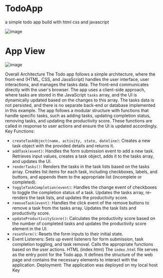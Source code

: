 # TodoApp
a simple todo app build with html css and javascript


![image](https://github.com/AlkaloidWells/TodoApp/assets/55930366/75e7d532-12fe-43d5-a7d8-f536d6f78479)


# App View 

![image](https://github.com/AlkaloidWells/TodoApp/assets/55930366/963e3cba-015c-4943-ac0a-7c86ec7ebe6f)

Overall Architecture
The Todo app follows a simple architecture, where the front-end (HTML, CSS, and
JavaScript) handles the user interface, user interactions, and manages the tasks data.
The front-end communicates directly with the user's browser.
The app uses a client-side approach, where tasks are stored in the JavaScript `tasks`
array, and the UI is dynamically updated based on the changes to this array. The
tasks data is not persisted, and there is no separate back-end or database implemented
in this example.
The app follows a modular structure with functions that handle specific tasks, such
as adding tasks, updating completion status, removing tasks, and updating the
productivity score. These functions are called in response to user actions and ensure
the UI is updated accordingly.
Key Functions:
- `createTaskObject(name, activity, state, dateline)`: Creates a new task object with
the provided details and returns it.
- `addTask(event)`: Handles the form submission event to add a new task. Retrieves
input values, creates a task object, adds it to the tasks array, and updates the UI.
- `renderTasks()`: Renders the tasks in the task lists based on the tasks array. Creates
list items for each task, including checkboxes, labels, and buttons, and appends them
to the appropriate list (incomplete or completed).
- `toggleTaskCompletion(event)`: Handles the change event of checkboxes to toggle
the completion status of a task. Updates the tasks array, re-renders the task lists, and
updates the productivity score.
- `removeTask(event)`: Handles the click event of the remove buttons to remove a
task from the tasks array. Updates the task lists and productivity score.
- `updateProductivityScore()`: Calculates the productivity score based on the
number of completed tasks and updates the productivity score element in the UI.
- `resetForm()`: Resets the form inputs to their initial state.
- Event Listeners: Sets up event listeners for form submission, task completion toggling, and task removal. Calls the appropriate functions based on the user actions.
HTML (index.html)
The `index.html` file serves as the entry point for the Todo app. It defines the structure of the web page and contains the necessary elements to interact with the application.
Deployment:
The application was deployed on my local host
Key



